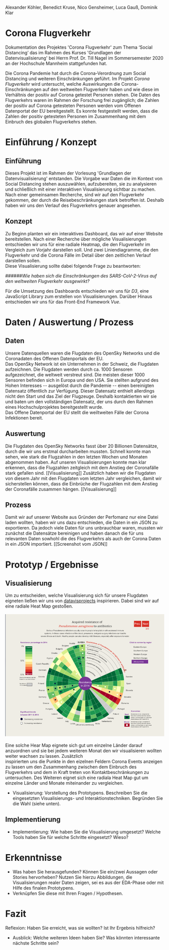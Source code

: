 Alexander Köhler, Benedict Kruse, Nico Gensheimer, Luca Gauß, Dominik Klar
# Corona Flugverkehr
Dokumentation des Projektes 'Corona Flugverkehr' zum Thema ‘Social Distancing’ das im Rahmen
des Kurses 'Grundlagen der Datenvisualisierung' bei Herrn Prof. Dr. Till Nagel im 
Sommersemester 2020 an der Hochschule Mannheim stattgefunden hat.

Die Corona Pandemie hat durch die Corona-Verordnung zum Social Distancing und weiteren Einschränkungen geführt.
Im Projekt *Corona Flugverkehr* wird untersucht, welche Auswirkungen die Corona-Einschränkungen auf den weltweiten
Flugverkehr haben und wie diese im Verhältnis der positiv auf Corona getestet Personen stehen.
Die Daten des Flugverkehrs waren im Rahmen der Forschung frei zugänglich; die Zahlen der positiv auf Corona
getesteten Personen werden vom Offenen Datenportat der EU bereitgestellt. Es konnte festgestellt
werden, dass die Zahlen der positiv getesteten Personen im Zusammenhang mit dem Einbruch des globalen Flugverkehrs stehen.

# Einführung / Konzept
## Einführung
Dieses Projekt ist im Rahmen der Vorlesung 'Grundlagen der Datenvisualisierung' entstanden. Die Vorgabe war Daten 
die im Kontext von Social Distancing stehen auszuwählen, aufzubereiten, sie zu analysieren und schließlich mit einer 
interaktiven Visualisierung sichtbar zu machen.
Nach einer gemeinsamen Recherche, sind wir auf den Flugverkehr gekommen, der durch die Reisebeschränkungen stark
betroffen ist. Deshalb haben wir uns den Verlauf des Flugverkehrs genauer angesehen.

## Konzept
Zu Beginn planten wir ein interaktives Dashboard, das wir auf einer Website bereitstellen. Nach einer Recherche über
mögliche Visualisierungen entschieden wir uns für eine radiale Heatmap, die den Flugverkehr im Vergleich zum Vorjahr
darstellen soll. Und zwei Liniendiagramme, die den Flugverkehr und die Corona Fälle im Detail über den zeitlichen Verlauf
darstellen sollen. \
Diese Visualisierung sollte dabei folgende Frage zu beantworten:

######*Wie haben sich die Einschränkungen des SARS-CoV-2-Virus auf den weltweiten Flugverkehr ausgewirkt?*

Für die Umsetzung des Dashboards entschieden wir uns für *D3*, eine JavaScript Library zum erstellen von Visualisierungen. Darüber 
Hinaus entschieden wir uns für das Front-End Framework *Vue*.

# Daten / Auswertung / Prozess

## Daten
Unsere Datenquellen waren die Flugdaten des OpenSky Networks und die Coronadaten des Offenen Datenportals der EU. \
Das OpenSky Network ist ein Unternehmen in der Schweiz, die Flugdaten aufzeichnen. Die Flugdaten werden durch ca. 1000 Sensoren aufgezeichnet, die weltweit verstreut sind. Die meisten dieser 1000 Sensoren befinden sich in Europa und den USA.
Sie stellten aufgrund des Hohen Interesses -- ausgelöst durch die Pandemie -- einen bereinigten Datensatz öffentlich zur Verfügung. Dieser Datensatz enthielt allerdings nicht den Start und das Ziel der Flugzeuge.
Deshalb kontaktierten wir sie und baten um den vollständigen Datensatz, der uns durch den Rahmen eines Hochschulprojektes bereitgestellt wurde. \
Das Offene Datenportal der EU stellt die weiltweiten Fälle der Corona Infektionen bereit. 


## Auswertung
Die Flugdaten des OpenSky Networks fasst über 20 Billionen Datensätze, durch die wir uns erstmal durcharbeiten mussten. Schnell konnte man sehen, wie stark die 
Flugzahlen in den letzten Wochen und Monaten abgenommen haben. Auf unseren Visualisierungen konnte man klar erkennen, dass die Flugzahlen zeitgleich mit dem Anstieg 
der Coronafälle stark gefallen sind. [[Visualisierung]] Zusätzlich haben wir die Flugdaten von diesem Jahr mit den Flugdaten vom letzten Jahr vergleichen, damit wir 
sicherstellen können, dass die Einbrüche der Flugzahlen mit dem Anstieg der Coronafälle zusammen hängen. [[Visualisierung]]

## Prozess
Damit wir auf unserer Website aus Gründen der Perfomanz nur eine Datei laden wollten, haben wir uns dazu entschieden, die Daten in ein JSON zu exportieren. 
Da jedoch viele Daten für uns unbrauchbar waren, mussten wir zunächst die Datensätze bereinigen und haben 
danach die für uns relevanten Daten sowhohl die des Flugverkehrs als auch der Corona Daten in ein JSON importiert. [[Screenshot vom JSON]]

# Prototyp / Ergebnisse
## Visualisierung
Um zu entscheiden, welche Visualisierung sich für unsere Flugdaten eigneten ließen wir uns von <a href="https://datavizproject.com/" target="_blank">datavisprojects</a> inspirieren. Dabei
sind wir auf eine radiale Heat Map gestoßen. \
\
![Alt Text](./img/radialheatMapDatavisprojects.png) \
\
Eine solche Hear Map eignete sich gut um einzelne Länder darauf anzuordnen und sie bei jedem weiteren Monat den wir visualisieren wollten weiter wachsen zu lassen. Zusätzlich \
inspirierten uns die Punkte in den eizelnen Feldern Corona Events anzeigen zu lassen um den Zusammenhang zwischen dem Einbruch des Flugverkehrs und dem in Kraft treten von 
Kontaktbeschränkungen zu untersuchen. Des Weiteren eignet sich eine radiala Heat Map gut um einzelne Länder und Monate miteinander zu vergleichen.
- Visualisierung: Vorstellung des Prototypens. Beschreiben Sie die eingesetzten Visualisierungs- und Interaktionstechniken. Begründen Sie die Wahl (siehe unten).

## Implementierung
- Implementierung: Wie haben Sie die Visualisierung umgesetzt? Welche Tools haben Sie für welche Schritte eingesetzt? Wieso?

# Erkenntnisse

- Was haben Sie herausgefunden? Können Sie ein/zwei Aussagen oder Stories hervorheben? Nutzen Sie hierzu Abbildungen, die Visualisierungen realer Daten zeigen, sei es aus der EDA-Phase oder mit Hilfe des finalen Prototypens.
- Verknüpfen Sie diese mit Ihren Fragen / Hypothesen.

# Fazit
Reflexion: Haben Sie erreicht, was sie wollten? Ist Ihr Ergebnis hilfreich?
- Ausblick: Welche weiteren Ideen haben Sie? Was könnten interessante nächste Schritte sein?
